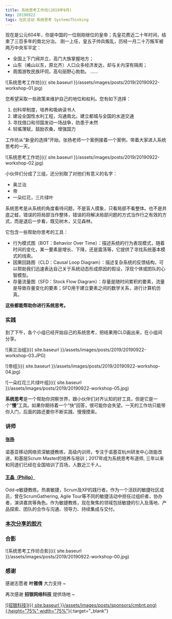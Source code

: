 ```yaml
---
title: 系统思考工作坊(2019年9月)
key: 20190922
tags: 社区活动 系统思考 SystemsThinking
---
```


现在是公元604年，你是中国的一位刚刚继位的皇帝；先皇花费近二十年时间，结束了三百多年的南北分治。 刚一上任，皇五子帅兵叛乱，历经一月二十万叛军被两万中央军平定： 

* 全国上下门阀并立，高门大族掌握地方； 
* 山东（崤山以东，原北齐）人口众多经济发达，却与关内深有隔阂； 
* 周围游牧民族环伺，高句丽野心勃勃。 
......

![系统思考工作坊]({{ site.baseurl }}/assets/images/posts/2019/20190922-workshop-01.jpg)

<!--more-->

您希望采取一些政策来维护自己的地位和权利。您有如下选择： 
1. 创科举制度，培养和吸纳读书人 
1. 建设全国性水利工程，沟通南北，建立都城与全国的水道交通 
1. 寻找借口和邻国发动一场战争，防患于未然 
1. 轻徭薄赋，鼓励农桑，增强国力

工作坊从“新皇的选择”开始，张扬老师一个案例接着一个案例，带着大家进入系统思考的一天。

![系统思考工作坊]({{ site.baseurl }}/assets/images/posts/2019/20190922-workshop-02.jpg)

小伙伴们分成了三组，还分别取了对他们有意义的名字：

* 奥兰治
* 帝
* 一朵红花，三片绿叶

系统思考是从系统的角度看待问题，不是盲人摸象，只看局部不看整体。也不是井底之蛙，错误的将局部当作整体，错误的将解决局部问题的方式当作行之有效的方式，而是退后一步看，既见树木，又见森林。

它包含一些帮助你思考的工具：

* 行为模式图（BOT：Behavior Over Time）：描述系统的行为表现模式，随着时间的变化，某一要素是增长、下降，还是震荡等，它提供了寻找系统基本模式的线索。
* 因果回路图（CLD：Causal Loop Diagram）：描述复杂系统的反馈结构，可以帮助我们迅速表达自己关于系统动态形成原因的假设，浮现个体或团队的心智模型。
* 存量流量图（SFD：Stock Flow Diagram）：存量是随时间累积的要素，流量是导致存量变化的要素；SFD用于建立要素之间的数学关系，进行计算机仿真。

**这些都能帮助你进行系统思考。**

### 实践

到了下午，各个小组已经开始自己的系统思考，把结果用CLD画出来，在小组间分享。

![奥兰治组]({{ site.baseurl }}/assets/images/posts/2019/20190922-workshop-03.JPG)

![帝组]({{ site.baseurl }}/assets/images/posts/2019/20190922-workshop-04.jpg)

![一朵红花三片绿叶组]({{ site.baseurl }}/assets/images/posts/2019/20190922-workshop-05.jpg)

**系统思考**是一个帮助你洞察世界，跟小伙伴们对齐认知的好工具，但是它是一个“**慢**”工具。如果你期待着一个“快”回答，很可能你会失望。一天的工作坊只能带你入门，后面的路还要你不断实践、慢慢摸索。

### 讲师

#### [张扬]()

诺基亚移动网络资深敏捷教练，高级内训师，专注于诺基亚杭州研发中心效能改进，和基层Scrum Master的培养与培训；2017年成为系统思考布道师, 三年以来和同道们已经在全国培训了百场，人数近三千人。

#### [王晶（Philip）](https://www.linkedin.com/in/philipwj/)

Odd-e敏捷教练。热衷敏捷，Scrum及XP的践行者。作为一个活跃的敏捷社区成员，曾在ScrumGathering, Agile Tour等不同的敏捷活动中担任过组织者，协办者，演讲嘉宾等角色。作为敏捷教练，现在聚焦的领域包括敏捷的引入及落地、产品探索、团队的合作与沟通、领导力、持续集成与交付。

### [本次分享的胶片](https://eyun.baidu.com/s/3i6CZWtJ)

### 合影

![系统思考工作坊合影]({{ site.baseurl }}/assets/images/posts/2019/20190922-workshop-00.jpg)

### 感谢

感谢志愿者 **叶雅倩** 大力支持 ~

再次感谢 **招银网络科技** 提供场地 ~

[![招银科技]({{ site.baseurl }}/assets/images/posts/sponsors/cmbnt.png){:height="75%" width="75%"}](http://cmbnt.cmbchina.com){:target="_blank"}